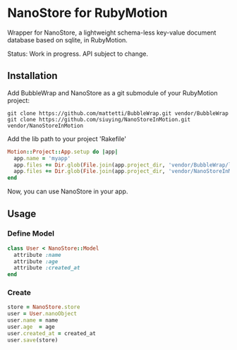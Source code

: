 # NanoStore for RubyMotion

Wrapper for NanoStore, a lightweight schema-less key-value document database based on sqlite, in RubyMotion.

Status: Work in progress. API subject to change.

## Installation

Add BubbleWrap and NanoStore as a git submodule of your RubyMotion project:

    git clone https://github.com/mattetti/BubbleWrap.git vendor/BubbleWrap
    git clone https://github.com/siuying/NanoStoreInMotion.git vendor/NanoStoreInMotion

Add the lib path to your project 'Rakefile'

```ruby
Motion::Project::App.setup do |app|
  app.name = 'myapp'
  app.files += Dir.glob(File.join(app.project_dir, 'vendor/BubbleWrap/lib/**/*.rb'))
  app.files += Dir.glob(File.join(app.project_dir, 'vendor/NanoStoreInMotion/lib/**/*.rb'))
end
```

Now, you can use NanoStore in your app.

## Usage

### Define Model

````ruby
class User < NanoStore::Model
  attribute :name
  attribute :age
  attribute :created_at
end
````

### Create

````ruby
store = NanoStore.store
user = User.nanoObject
user.name = name
user.age  = age
user.created_at = created_at
user.save(store)
````
